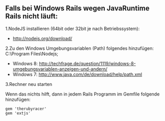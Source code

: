 ## Falls bei Windows Rails wegen JavaRuntime Rails nicht läuft:

1.NodeJS installieren (64bit oder 32bit je nach Betriebssystem):

*	http://nodejs.org/download/

2.Zu den Windows Umgebungsvariablen (Path) folgendes hinzufügen:
        C:\Program Files\Nodejs;
* Windows 8: http://techfrage.de/question/1119/windows-8-umgebungsvariablen-anzeigen-und-andern/
* Windows 7: http://www.java.com/de/download/help/path.xml

3.Rechner neu starten

Wenn das nichts hilft, dann in jedem Rails Programm im Gemfile folgende hinzufügen:

    gem 'therubyracer' 
    gem 'extjs'

